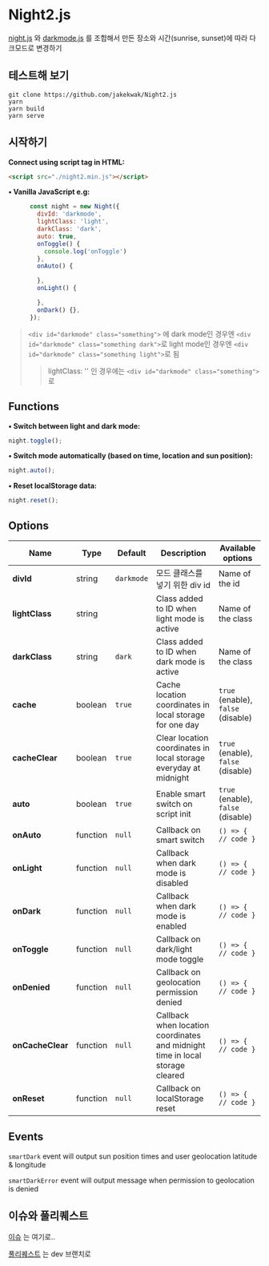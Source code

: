 # Night2.js

[night.js](https://github.com/jb1905/night.js) 와 [darkmode.js](https://github.com/sandoche/Darkmode.js) 를 조합해서 만든 장소와 시간(sunrise, sunset)에 따라 다크모드로 변경하기

## 테스트해 보기
```
git clone https://github.com/jakekwak/Night2.js
yarn
yarn build
yarn serve
```

## 시작하기
**Connect using script tag in HTML:**
```html
<script src="./night2.min.js"></script>
```

**&bull; Vanilla JavaScript e.g:**
```js
      const night = new Night({
        divId: 'darkmode',
        lightClass: 'light',
        darkClass: 'dark',
        auto: true,
        onToggle() {
          console.log('onToggle')
        },
        onAuto() {

        },
        onLight() {

        },
        onDark() {},
      });
```
> `<div id="darkmode" class="something">` 에
> dark mode인 경우엔 `<div id="darkmode" class="something dark">`로
> light mode인 경우엔 `<div id="darkmode" class="something light">`로 됨
> > lightClass: '' 인 경우에는 `<div id="darkmode" class="something">`로

## Functions
**&bull; Switch between light and dark mode:**
```js
night.toggle();
```

**• Switch mode automatically (based on time, location and sun position):**
```js
night.auto();
```

**• Reset localStorage data:**
```js
night.reset();
```

## Options
Name | Type | Default | Description | Available options
-|-|-|-|-
**divId** | string | `darkmode ` | 모드 클래스를 넣기 위한 div id | Name of the id
**lightClass** | string | ` ` | Class added to ID when light mode is active | Name of the class
**darkClass** | string | `dark` | Class added to ID when dark mode is active | Name of the class
**cache** | boolean | `true` | Cache location coordinates in local storage for one day | `true` (enable), `false` (disable)
**cacheClear** | boolean | `true` | Clear location coordinates in local storage everyday at midnight | `true` (enable), `false` (disable)
**auto** | boolean | `true` | Enable smart switch on script init | `true` (enable), `false` (disable)
**onAuto** | function | `null` | Callback on smart switch | `() => { // code }`
**onLight** | function | `null` | Callback when dark mode is disabled | `() => { // code }`
**onDark** | function | `null` | Callback when dark mode is enabled | `() => { // code }`
**onToggle** | function | `null` | Callback on dark/light mode toggle | `() => { // code }`
**onDenied** | function | `null` | Callback on geolocation permission denied | `() => { // code }`
**onCacheClear** | function | `null` | Callback when location coordinates and midnight time in local storage cleared | `() => { // code }`
**onReset** | function | `null` | Callback on localStorage reset | `() => { // code }`

## Events
`smartDark` event will output sun position times and user geolocation latitude & longitude

`smartDarkError` event will output message when permission to geolocation is denied

## 이슈와 풀리퀘스트

[이슈](https://github.com/jakekwak/Night2.js/issues) 는 여기로..

[풀리퀘스트](https://github.com/jakekwak/Night2.js/pulls) 는 dev 브랜치로